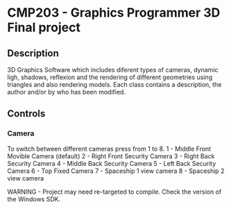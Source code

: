 # CMP203 - Graphics Programmer 3D Final project

## Description

3D Graphics Software which includes diferent types of cameras, dynamic ligh, shadows, reflexion and the rendering of different geometries using triangles and also rendering models.
Each class contains a description, the author and/or by who has been modified.

## Controls

### Camera

To switch between different cameras press from 1 to 8.
1 - Middle Front Movible Camera (default)
2 - Right Front Security Camera
3 - Right Back Security Camera
4 - Middle Back Security Camera
5 - Left Back Security Camera
6 - Top Fixed Camera
7 - Spaceship 1 view camera
8 - Spaceship 2 view camera

WARNING - Project may need re-targeted to compile. Check the version of the Windows SDK.
